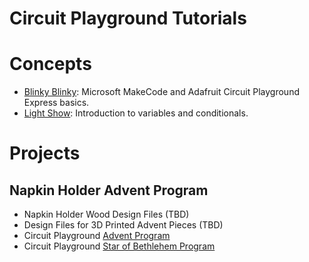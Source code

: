 # Circuit Playground Tutorials

# Concepts
* [Blinky Blinky](https://makecode.adafruit.com/#tutorial:https://github.com/hikerguy1900/Circuit_Playground_Blinky_Blinky):
Microsoft MakeCode and Adafruit Circuit Playground Express basics.
* [Light Show](https://makecode.adafruit.com/#tutorial:https://github.com/hikerguy1900/Circuit_Playground_Light_Show):
Introduction to variables and conditionals.

# Projects

## Napkin Holder Advent Program
* Napkin Holder Wood Design Files (TBD)
* Design Files for 3D Printed Advent Pieces (TBD) 
* Circuit Playground [Advent Program](https://makecode.adafruit.com/#tutorial:https://github.com/hikerguy1900/Circuit_Playground_Advent)
* Circuit Playground [Star of Bethlehem Program](https://makecode.adafruit.com/#tutorial:https://github.com/hikerguy1900/star_of_bethlehem)
